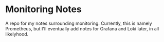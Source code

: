 # Monitoring Notes
A repo for my notes surrounding monitoring. Currently, this is namely Prometheus, but I'll eventually add notes for Grafana and Loki later, in all likelyhood.
